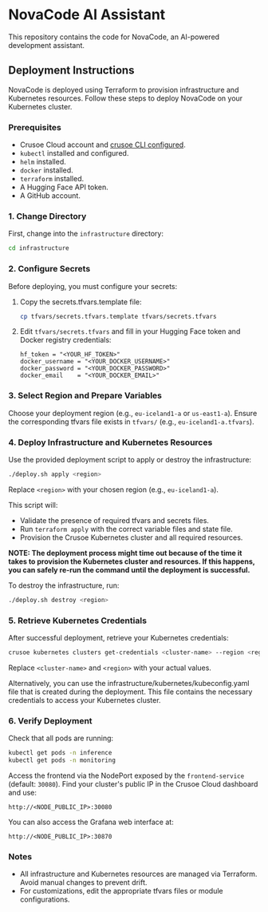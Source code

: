 # NovaCode AI Assistant

This repository contains the code for NovaCode, an AI-powered development assistant.

## Deployment Instructions

NovaCode is deployed using Terraform to provision infrastructure and Kubernetes resources.
Follow these steps to deploy NovaCode on your Kubernetes cluster.

### Prerequisites

* Crusoe Cloud account and [crusoe CLI configured](https://docs.crusoecloud.com/quickstart/installing-the-cli/index.html).
* `kubectl` installed and configured.
* `helm` installed.
* `docker` installed.
* `terraform` installed.
* A Hugging Face API token.
* A GitHub account.

### 1. Change Directory

First, change into the `infrastructure` directory:

```bash
cd infrastructure
```

### 2. Configure Secrets

Before deploying, you must configure your secrets:

1. Copy the secrets.tfvars.template file:

   ```bash
   cp tfvars/secrets.tfvars.template tfvars/secrets.tfvars
   ```

2. Edit `tfvars/secrets.tfvars` and fill in your Hugging Face token and Docker registry credentials:

   ```hcl
   hf_token = "<YOUR_HF_TOKEN>"
   docker_username = "<YOUR_DOCKER_USERNAME>"
   docker_password = "<YOUR_DOCKER_PASSWORD>"
   docker_email    = "<YOUR_DOCKER_EMAIL>"
   ```

### 3. Select Region and Prepare Variables

Choose your deployment region (e.g., `eu-iceland1-a` or `us-east1-a`). Ensure the corresponding tfvars file exists in `tfvars/` (e.g., `eu-iceland1-a.tfvars`).

### 4. Deploy Infrastructure and Kubernetes Resources

Use the provided deployment script to apply or destroy the infrastructure:

```bash
./deploy.sh apply <region>
```

Replace `<region>` with your chosen region (e.g., `eu-iceland1-a`).

This script will:
- Validate the presence of required tfvars and secrets files.
- Run `terraform apply` with the correct variable files and state file.
- Provision the Crusoe Kubernetes cluster and all required resources.

**NOTE: The deployment process might time out because of the time it takes to provision the Kubernetes cluster and resources.
If this happens, you can safely re-run the command until the deployment is successful.**

To destroy the infrastructure, run:

```bash
./deploy.sh destroy <region>
```

### 5. Retrieve Kubernetes Credentials

After successful deployment, retrieve your Kubernetes credentials:

```bash
crusoe kubernetes clusters get-credentials <cluster-name> --region <region>
```

Replace `<cluster-name>` and `<region>` with your actual values.

Alternatively, you can use the infrastructure/kubernetes/kubeconfig.yaml file that is created during the deployment.
This file contains the necessary credentials to access your Kubernetes cluster.

### 6. Verify Deployment

Check that all pods are running:

```bash
kubectl get pods -n inference
kubectl get pods -n monitoring
```

Access the frontend via the NodePort exposed by the `frontend-service` (default: `30080`).
Find your cluster's public IP in the Crusoe Cloud dashboard and use:

```
http://<NODE_PUBLIC_IP>:30080
```


You can also access the Grafana web interface at:

```
http://<NODE_PUBLIC_IP>:30870
```

### Notes

- All infrastructure and Kubernetes resources are managed via Terraform. Avoid manual changes to prevent drift.
- For customizations, edit the appropriate tfvars files or module configurations.
